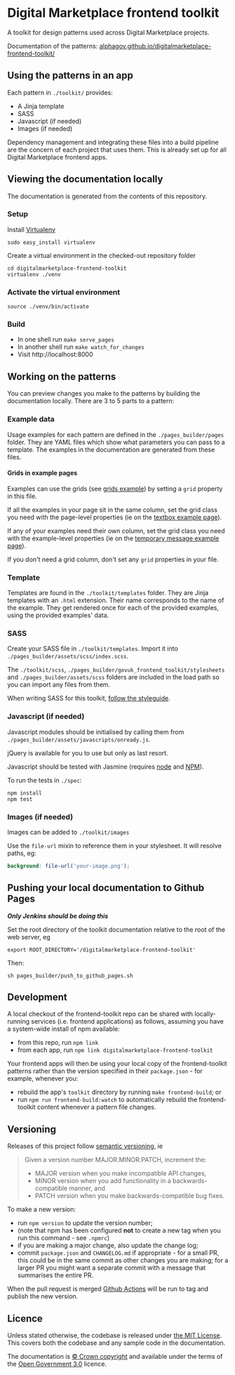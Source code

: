 # Digital Marketplace frontend toolkit

A toolkit for design patterns used across Digital Marketplace projects.

Documentation of the patterns:
[alphagov.github.io/digitalmarketplace-frontend-toolkit/](http://alphagov.github.io/digitalmarketplace-frontend-toolkit/)

## Using the patterns in an app

Each pattern in `./toolkit/` provides:
- A Jinja template
- SASS
- Javascript (if needed)
- Images (if needed)

Dependency management and integrating these files into a build pipeline are the
concern of each project that uses them. This is already set up for all Digital
Marketplace frontend apps.

## Viewing the documentation locally

The documentation is generated from the contents of this repository.

### Setup

Install [Virtualenv](https://virtualenv.pypa.io/en/latest/)

```
sudo easy_install virtualenv
```

Create a virtual environment in the checked-out repository folder

```
cd digitalmarketplace-frontend-toolkit
virtualenv ./venv
```

### Activate the virtual environment

```
source ./venv/bin/activate
```

### Build

- In one shell run `make serve_pages`
- In another shell run `make watch_for_changes`
- Visit http://localhost:8000

## Working on the patterns

You can preview changes you make to the patterns by building the documentation
locally. There are 3 to 5 parts to a pattern:

### Example data

Usage examples for each pattern are defined in the `./pages_builder/pages`
folder. They are YAML files which show what parameters you can pass to a
template. The examples in the documentation are generated from these files.

#### Grids in example pages

Examples can use the grids (see [grids example](http://alphagov.github.io/digitalmarketplace-frontend-toolkit/grids.html)) by setting a `grid` property in this file.

If all the examples in your page sit in the same column, set the grid class you need with the page-level properties (ie on the [textbox example page](https://github.com/alphagov/digitalmarketplace-frontend-toolkit/blob/master/pages_builder/pages/forms/textbox.yml#L3)).

If any of your examples need their own column, set the grid class you need with the example-level properties (ie on the [temporary message example page](https://github.com/alphagov/digitalmarketplace-frontend-toolkit/blob/master/pages_builder/pages/temporary-message.yml#L12)).

If you don't need a grid column, don't set any `grid` properties in your file.

### Template

Templates are found in the `./toolkit/templates` folder. They are Jinja
templates with an `.html` extension. Their name corresponds to the name of the
example. They get rendered once for each of the provided examples, using the
provided examples' data.

### SASS

Create your SASS file in `./toolkit/templates`. Import it into
`./pages_builder/assets/scss/index.scss`.

The `./toolkit/scss`, `./pages_builder/govuk_frontend_toolkit/stylesheets` and
`./pages_builder/assets/scss` folders are included in the load path so you can
import any files from them.

When writing SASS for this toolkit, [follow the styleguide](toolkit/scss/README.md).

### Javascript (if needed)

Javascript modules should be initialised by calling them from
`./pages_builder/assets/javascripts/onready.js`.

jQuery is available for you to use but only as last resort.

Javascript should be tested with Jasmine (requires [node](https://nodejs.org)
and [NPM](https://www.npmjs.com)).

To run the tests in `./spec`:
``` shell
npm install
npm test
```

### Images (if needed)

Images can be added to `./toolkit/images`

Use the `file-url` mixin to reference them in your stylesheet. It will resolve
paths, eg:
``` SCSS
background: file-url('your-image.png');
```

## Pushing your local documentation to Github Pages

**_Only Jenkins should be doing this_**

Set the root directory of the toolkit documentation relative to the root of the
web server, eg

``` shell
export ROOT_DIRECTORY='/digitalmarketplace-frontend-toolkit'
```

Then:
``` shell
sh pages_builder/push_to_github_pages.sh
```

## Development

A local checkout of the frontend-toolkit repo can be shared with locally-running services (i.e. frontend applications)
as follows, assuming you have a system-wide install of npm available:

- from this repo, run `npm link`
- from each app, run `npm link digitalmarketplace-frontend-toolkit`

Your frontend apps will then be using your local copy of the frontend-toolkit patterns rather than the version specified
in their `package.json` - for example, whenever you:

 - rebuild the app's `toolkit` directory by running `make frontend-build`; or
 - run `npm run frontend-build:watch` to automatically rebuild the frontend-toolkit content whenever a pattern file
   changes.


## Versioning

Releases of this project follow [semantic versioning](http://semver.org/), ie
> Given a version number MAJOR.MINOR.PATCH, increment the:
>
> - MAJOR version when you make incompatible API changes,
> - MINOR version when you add functionality in a backwards-compatible manner, and
> - PATCH version when you make backwards-compatible bug fixes.

To make a new version:
- run `npm version` to update the version number;
- (note that npm has been configured **not** to create a new tag when you run this command - see `.npmrc`)
- if you are making a major change, also update the change log;
- commit `package.json` and `CHANGELOG.md` if appropriate - for a small PR, this could be in the same commit as other
  changes you are making; for a larger PR you might want a separate commit with a message that summarises the entire PR.

When the pull request is merged
[Github Actions](https://github.com/alphagov/digitalmarketplace-frontend-toolkit/tree/master/.github/workflows)
will be run to tag and publish the new version.

## Licence

Unless stated otherwise, the codebase is released under [the MIT License][mit].
This covers both the codebase and any sample code in the documentation.

The documentation is [&copy; Crown copyright][copyright] and available under the terms
of the [Open Government 3.0][ogl] licence.

[mit]: LICENCE
[copyright]: http://www.nationalarchives.gov.uk/information-management/re-using-public-sector-information/uk-government-licensing-framework/crown-copyright/
[ogl]: http://www.nationalarchives.gov.uk/doc/open-government-licence/version/3/
